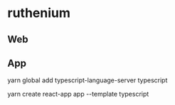 # ruthenium

## Web

## App

yarn global add typescript-language-server typescript

yarn create react-app app --template typescript

